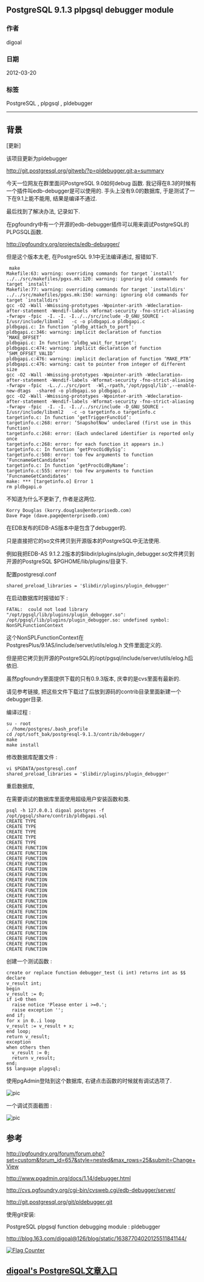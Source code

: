 ## PostgreSQL 9.1.3 plpgsql debugger module  
                                                                                            
### 作者                                                                                               
digoal                                                                                       
                                                                                        
### 日期                                                                                                                                                           
2012-03-20                                                                                     
                                                                                           
### 标签                                                                                        
PostgreSQL , plpgsql , pldebugger      
                                                                                                                                                              
----                                                                                                                                                        
                                                                                                                                                                 
## 背景                           
[更新]  
  
该项目更新为pldebugger  
  
http://git.postgresql.org/gitweb/?p=pldebugger.git;a=summary  
  
今天一位网友在群里面问PostgreSQL 9.0如何debug 函数. 我记得在8.3的时候有一个插件叫edb-debugger是可以使用的. 手头上没有9.0的数据库, 于是测试了一下在9.1上能不能用, 结果是编译不通过.  
  
最后找到了解决办法, 记录如下.  
  
在pgfoundry中有一个开源的edb-debugger插件可以用来调试PostgreSQL的PLPGSQL函数.  
  
http://pgfoundry.org/projects/edb-debugger/   
  
但是这个版本太老, 在PostgreSQL 9.1中无法编译通过, 报错如下.  
  
```  
 make   
Makefile:63: warning: overriding commands for target `install'  
../../src/makefiles/pgxs.mk:120: warning: ignoring old commands for target `install'  
Makefile:77: warning: overriding commands for target `installdirs'  
../../src/makefiles/pgxs.mk:150: warning: ignoring old commands for target `installdirs'  
gcc -O2 -Wall -Wmissing-prototypes -Wpointer-arith -Wdeclaration-after-statement -Wendif-labels -Wformat-security -fno-strict-aliasing -fwrapv -fpic  -I. -I. -I../../src/include -D_GNU_SOURCE -I/usr/include/libxml2   -c -o pldbgapi.o pldbgapi.c  
pldbgapi.c: In function ‘pldbg_attach_to_port’:  
pldbgapi.c:346: warning: implicit declaration of function ‘MAKE_OFFSET’  
pldbgapi.c: In function ‘pldbg_wait_for_target’:  
pldbgapi.c:474: warning: implicit declaration of function ‘SHM_OFFSET_VALID’  
pldbgapi.c:476: warning: implicit declaration of function ‘MAKE_PTR’  
pldbgapi.c:476: warning: cast to pointer from integer of different size  
gcc -O2 -Wall -Wmissing-prototypes -Wpointer-arith -Wdeclaration-after-statement -Wendif-labels -Wformat-security -fno-strict-aliasing -fwrapv -fpic  -L../../src/port  -Wl,-rpath,'/opt/pgsql/lib',--enable-new-dtags  -shared -o pldbgapi.so pldbgapi.o  
gcc -O2 -Wall -Wmissing-prototypes -Wpointer-arith -Wdeclaration-after-statement -Wendif-labels -Wformat-security -fno-strict-aliasing -fwrapv -fpic  -I. -I. -I../../src/include -D_GNU_SOURCE -I/usr/include/libxml2   -c -o targetinfo.o targetinfo.c  
targetinfo.c: In function ‘getTriggerFuncOid’:  
targetinfo.c:268: error: ‘SnapshotNow’ undeclared (first use in this function)  
targetinfo.c:268: error: (Each undeclared identifier is reported only once  
targetinfo.c:268: error: for each function it appears in.)  
targetinfo.c: In function ‘getProcOidBySig’:  
targetinfo.c:508: error: too few arguments to function ‘FuncnameGetCandidates’  
targetinfo.c: In function ‘getProcOidByName’:  
targetinfo.c:555: error: too few arguments to function ‘FuncnameGetCandidates’  
make: *** [targetinfo.o] Error 1  
rm pldbgapi.o  
```  
  
不知道为什么不更新了, 作者是这两位.  
  
```  
Korry Douglas (korry.douglas@enterprisedb.com)  
Dave Page (dave.page@enterprisedb.com)  
```  
  
在EDB发布的EDB-AS版本中是包含了debugger的.  
  
只是直接把它的so文件拷贝到开源版本的PostgreSQL中无法使用.  
  
例如我把EDB-AS 9.1.2.2版本的$libdir/plugins/plugin_debugger.so文件拷贝到开源的PostgreSQL $PGHOME/lib/plugins/目录下.  
  
配置postgresql.conf  
  
```  
shared_preload_libraries = '$libdir/plugins/plugin_debugger'  
```  
  
在启动数据库时报错如下 :   
  
```  
FATAL:  could not load library "/opt/pgsql/lib/plugins/plugin_debugger.so": /opt/pgsql/lib/plugins/plugin_debugger.so: undefined symbol: NonSPLFunctionContext  
```  
  
这个NonSPLFunctionContext在PostgresPlus/9.1AS/include/server/utils/elog.h 文件里面定义的.  
  
但是把它拷贝到开源的PostgreSQL的/opt/pgsql/include/server/utils/elog.h后依旧.  
  
虽然pgfoundry里面提供下载的只有0.9.3版本, 庆幸的是cvs里面有最新的.  
  
请见参考链接, 把这些文件下载过了后放到源码的contrib目录里面新建一个debugger目录.  
  
编译过程 :   
  
```  
su - root  
. /home/postgres/.bash_profile  
cd /opt/soft_bak/postgresql-9.1.3/contrib/debugger/  
make  
make install  
```  
  
修改数据库配置文件 :   
  
```  
vi $PGDATA/postgresql.conf  
shared_preload_libraries = '$libdir/plugins/plugin_debugger'  
```  
  
重启数据库,  
  
在需要调试的数据库里面使用超级用户安装函数和类.  
  
```  
psql -h 127.0.0.1 digoal postgres -f /opt/pgsql/share/contrib/pldbgapi.sql   
CREATE TYPE  
CREATE TYPE  
CREATE TYPE  
CREATE TYPE  
CREATE TYPE  
CREATE FUNCTION  
CREATE FUNCTION  
CREATE FUNCTION  
CREATE FUNCTION  
CREATE FUNCTION  
CREATE FUNCTION  
CREATE FUNCTION  
CREATE FUNCTION  
CREATE FUNCTION  
CREATE FUNCTION  
CREATE FUNCTION  
CREATE FUNCTION  
CREATE FUNCTION  
CREATE FUNCTION  
CREATE FUNCTION  
CREATE FUNCTION  
CREATE FUNCTION  
CREATE FUNCTION  
CREATE FUNCTION  
CREATE FUNCTION  
```  
  
创建一个测试函数 :   
  
```  
create or replace function debugger_test (i int) returns int as $$  
declare  
v_result int;  
begin  
v_result := 0;  
if i<0 then  
  raise notice 'Please enter i >=0.';  
  raise exception '';  
end if;  
for x in 0..i loop  
v_result := v_result + x;  
end loop;  
return v_result;  
exception  
when others then  
  v_result := 0;  
  return v_result;  
end;  
$$ language plpgsql;  
```  
  
使用pgAdmin登陆到这个数据库, 右键点击函数的时候就有调试选项了.  
  
![pic](20120320_01_pic_001.jpg)  
  
一个调试页面截图 :   
  
![pic](20120320_01_pic_002.jpg)  
   
## 参考  
http://pgfoundry.org/forum/forum.php?set=custom&forum_id=657&style=nested&max_rows=25&submit=Change+View  
  
http://www.pgadmin.org/docs/1.14/debugger.html  
  
http://cvs.pgfoundry.org/cgi-bin/cvsweb.cgi/edb-debugger/server/  
  
http://git.postgresql.org/git/pldebugger.git   
  
使用git安装:  
  
PostgreSQL plpgsql function debugging module : pldebugger  
  
http://blog.163.com/digoal@126/blog/static/16387704020125511841144/  
  
<a rel="nofollow" href="http://info.flagcounter.com/h9V1"  ><img src="http://s03.flagcounter.com/count/h9V1/bg_FFFFFF/txt_000000/border_CCCCCC/columns_2/maxflags_12/viewers_0/labels_0/pageviews_0/flags_0/"  alt="Flag Counter"  border="0"  ></a>  
  
  
  
  
## [digoal's PostgreSQL文章入口](https://github.com/digoal/blog/blob/master/README.md "22709685feb7cab07d30f30387f0a9ae")
  
